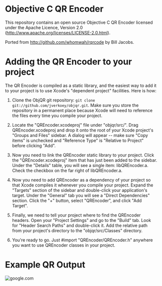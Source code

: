 Objective C QR Encoder
======================

This repository contains an open source Objective C QR Encoder 
licensed under the Apache Licence, Version 2.0
(http://www.apache.org/licenses/LICENSE-2.0.html).

Ported from http://github.com/whomwah/rqrcode by Bill Jacobs.

Adding the QR Encoder to your project
=====================================

The QR Encoder is compiled as a static library, and the easiest way to add it to your project is to use
Xcode's "dependent project" facilities.  Here is how:

1. Clone the ObjQR git repository: `git clone git://github.com/jverkoey/objqr.git`.  Make sure 
   you store the repository in a permanent place because Xcode will need to reference the files
   every time you compile your project.

2. Locate the "QREncoder.xcodeproj" file under "objqr/src/".  Drag QREncoder.xcodeproj and drop it onto
   the root of your Xcode project's "Groups and Files"  sidebar.  A dialog will appear -- make sure 
   "Copy items" is unchecked and "Reference Type" is "Relative to Project" before clicking "Add".

3. Now you need to link the QREncoder static library to your project.  Click the "QREncoder.xcodeproj" 
   item that has just been added to the sidebar.  Under the "Details" table, you will see a single
   item: libQREncoder.a.  Check the checkbox on the far right of libQREncoder.a.

4. Now you need to add QREncoder as a dependency of your project so that Xcode compiles it whenever
   you compile your project.  Expand the "Targets" section of the sidebar and double-click your
   application's target.  Under the "General" tab you will see a "Direct Dependencies" section. 
   Click the "+" button, select "QREncoder", and click "Add Target".

5. Finally, we need to tell your project where to find the QREncoder headers.  Open your
   "Project Settings" and go to the "Build" tab. Look for "Header Search Paths" and double-click
   it.  Add the relative path from your project's directory to the "objqr/src/Classes" directory.

6. You're ready to go.  Just #import "QREncoder/QREncoder.h" anywhere you want to use QREncoder classes
   in your project.


Example QR Output
=================

![google.com](google.com.png "google.com")
